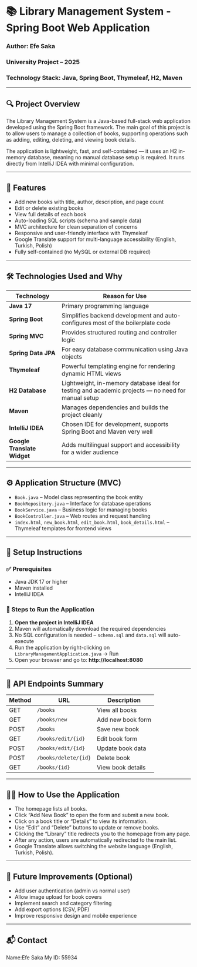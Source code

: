 # 📚 Library Management System - Spring Boot Web Application

### Author: Efe Saka
### University Project – 2025
### Technology Stack: Java, Spring Boot, Thymeleaf, H2, Maven

---

## 🔍 Project Overview

The Library Management System is a Java-based full-stack web application developed using the Spring Boot framework. The main goal of this project is to allow users to manage a collection of books, supporting operations such as adding, editing, deleting, and viewing book details.

The application is lightweight, fast, and self-contained — it uses an H2 in-memory database, meaning no manual database setup is required. It runs directly from IntelliJ IDEA with minimal configuration.

---

## 🎯 Features

- Add new books with title, author, description, and page count
- Edit or delete existing books
- View full details of each book
- Auto-loading SQL scripts (schema and sample data)
- MVC architecture for clean separation of concerns
- Responsive and user-friendly interface with Thymeleaf
- Google Translate support for multi-language accessibility (English, Turkish, Polish)
- Fully self-contained (no MySQL or external DB required)

---

## 🛠️ Technologies Used and Why

| Technology       | Reason for Use |
|------------------|----------------|
| **Java 17**       | Primary programming language |
| **Spring Boot**   | Simplifies backend development and auto-configures most of the boilerplate code |
| **Spring MVC**    | Provides structured routing and controller logic |
| **Spring Data JPA** | For easy database communication using Java objects |
| **Thymeleaf**     | Powerful templating engine for rendering dynamic HTML views |
| **H2 Database**   | Lightweight, in-memory database ideal for testing and academic projects — no need for manual setup |
| **Maven**         | Manages dependencies and builds the project cleanly |
| **IntelliJ IDEA** | Chosen IDE for development, supports Spring Boot and Maven very well |
| **Google Translate Widget** | Adds multilingual support and accessibility for a wider audience |

---

## ⚙️ Application Structure (MVC)

- `Book.java` – Model class representing the book entity
- `BookRepository.java` – Interface for database operations
- `BookService.java` – Business logic for managing books
- `BookController.java` – Web routes and request handling
- `index.html`, `new_book.html`, `edit_book.html`, `book_details.html` – Thymeleaf templates for frontend views

---

## 🔧 Setup Instructions

### ✅ Prerequisites
- Java JDK 17 or higher
- Maven installed
- IntelliJ IDEA

### 🚀 Steps to Run the Application

1. **Open the project in IntelliJ IDEA**
2. Maven will automatically download the required dependencies
3. No SQL configuration is needed – `schema.sql` and `data.sql` will auto-execute
4. Run the application by right-clicking on `LibraryManagementApplication.java` → Run
5. Open your browser and go to:
   **http://localhost:8080**

---

## 📡 API Endpoints Summary

| Method | URL                  | Description           |
|--------|----------------------|------------------------|
| GET    | `/books`             | View all books         |
| GET    | `/books/new`         | Add new book form      |
| POST   | `/books`             | Save new book          |
| GET    | `/books/edit/{id}`   | Edit book form         |
| POST   | `/books/edit/{id}`   | Update book data       |
| POST   | `/books/delete/{id}` | Delete book            |
| GET    | `/books/{id}`        | View book details      |

---

## 🧑‍💻 How to Use the Application

- The homepage lists all books.
- Click “Add New Book” to open the form and submit a new book.
- Click on a book title or “Details” to view its information.
- Use “Edit” and “Delete” buttons to update or remove books.
- Clicking the “Library” title redirects you to the homepage from any page.
- After any action, users are automatically redirected to the main list.
- Google Translate allows switching the website language (English, Turkish, Polish).

---

## 🌱 Future Improvements (Optional)

- Add user authentication (admin vs normal user)
- Allow image upload for book covers
- Implement search and category filtering
- Add export options (CSV, PDF)
- Improve responsive design and mobile experience

---

## 📬 Contact

Name:Efe Saka
My ID: 55934
